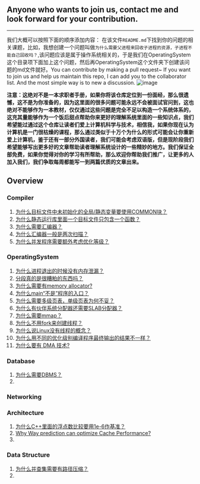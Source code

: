 Anyone who wants to join us, contact me and look forward for your contribution.
-------
-------


我们大概可以按照下面的顺序添加内容：
在该文件`README.md`下找到你的问题的相关课题，比如，我想创建一个问题叫做`为什么需要父进程来回收子进程的资源，子进程不能自己回收吗？`,该问题应该是属于操作系统相关的，于是我们在OperatingSystem这个目录项下面加上这个问题，然后再OperatingSystem这个文件夹下创建该问题的md文件就好。You can contribute by making a pull request~ If you want to join us and help us maintain this repo, I can add you to the collaborator list. And the most simple way is to new a discussion.
![image](https://user-images.githubusercontent.com/45984215/117623495-74f78c80-b1a6-11eb-929d-0901902d049c.png)

**注意：这绝对不是一本求职者手册，如果你将该仓库定位到一份面经，那么很遗憾，这不是为你准备的，因为这里面的很多问题可能永远不会被面试官问到，这也绝对不能够作为一本教材，仅仅通过这些问题是完全不足以构造一个系统体系的，这充其量能够作为一个饭后甜点帮助你来更好的理解系统里面的一些知识点，我们希望能过通过这个仓库让读者们爱上计算机科学与技术，相信我，如果你现在认为计算机是一门很枯燥的课程，那么通过类似于十万个为什么的形式可能会让你重新爱上计算机，鉴于还有一部分外国读者，我们可能会考虑双语版，但是现阶段我们希望能够写出更多好的文章帮助读者理解系统设计的一些精妙的地方。我们保证全部免费，如果你觉得对你的学习有所帮助，那么欢迎你帮助我们推广，让更多的人加入我们，我们争取每周都能写一到两篇优质的文章出来。**


## Overview

### Compiler
1. [为什么目标文件中未初始化的全局/静态变量要使用COMMON块？](./Compiler/q1.md)
2. [为什么静态运行库里面一个目标文件只包含一个函数？](./Compiler/q2.md)
3. [为什么需要汇编器？]()   
4. [为什么汇编器一般是两次扫描？]()
5. [为什么并发程序需要额外考虑优化等级？]()
   

### OperatingSystem
1. [为什么进程退出的时候没有内存泄漏？](./OperatingSystem/q1.md)
2. [分段真的是很糟粕的东西吗？]()
3. [为什么需要有memory allocator?]()
4. [为什么main“不是”程序的入口？](./OperatingSystem/q4.md)
5. [为什么需要多级页表，单级页表为何不妥？]()
6. [为什么有伙伴系统分配器还需要SLAB分配器？](./OperatingSystem/q6.md)
7. [为什么需要mmap？](./OperatingSystem/q7.md)
8. [为什么不用fork来创建线程？]()
9. [为什么说Linux没有线程的概念？](./OperatingSystem/q9.md)
10. [为什么用不同的优化级别编译程序最终输出的结果不一样？]()
11. [为什么要有 DMA 技术?](./OperatingSystem/q11.md)


### Database

1. [为什么需要DBMS？]()
2. 

### Networking


### Architecture
1. [为什么C++里面的浮点数比较要用1e-6作基准？](./Architecture/q1.md)
2. [Why Way prediction can optimize Cache Performance?]()
3. 




### Data Structure

1. [为什么并查集需要有路径压缩？]()
2. 




